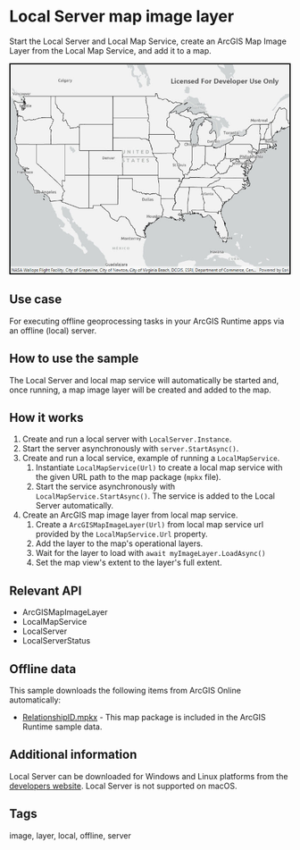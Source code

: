 # Local Server map image layer

Start the Local Server and Local Map Service, create an ArcGIS Map Image Layer from the Local Map Service, and add it to a map.

![Image of local server map image layer](LocalServerMapImageLayer.jpg)

## Use case

For executing offline geoprocessing tasks in your ArcGIS Runtime apps via an offline (local) server.

## How to use the sample

The Local Server and local map service will automatically be started and, once running, a map image layer will be created and added to the map.

## How it works

1. Create and run a local server with `LocalServer.Instance`.
2. Start the server asynchronously with `server.StartAsync()`.
3. Create and run a local service, example of running a `LocalMapService`.
    1. Instantiate `LocalMapService(Url)` to create a local map service with the given URL path to the map package (`mpkx` file).
    2. Start the service asynchronously with `LocalMapService.StartAsync()`. The service is added to the Local Server automatically.
4. Create an ArcGIS map image layer from local map service.
   1. Create a `ArcGISMapImageLayer(Url)` from local map service url provided by the `LocalMapService.Url` property.
   2. Add the layer to the map's operational layers. 
   3. Wait for the layer to load with `await myImageLayer.LoadAsync()`
   4. Set the map view's extent to the layer's full extent.

## Relevant API

* ArcGISMapImageLayer
* LocalMapService
* LocalServer
* LocalServerStatus

## Offline data

This sample downloads the following items from ArcGIS Online automatically:

* [RelationshipID.mpkx](https://www.arcgis.com/home/item.html?id=85c34847bbe1402fa115a1b9b87561ce) - This map package is included in the ArcGIS Runtime sample data.

## Additional information

Local Server can be downloaded for Windows and Linux platforms from the [developers website](https://developers.arcgis.com/downloads/apis-and-sdks?product=local-server#arcgis-runtime-local-server). Local Server is not supported on macOS.

## Tags

image, layer, local, offline, server

